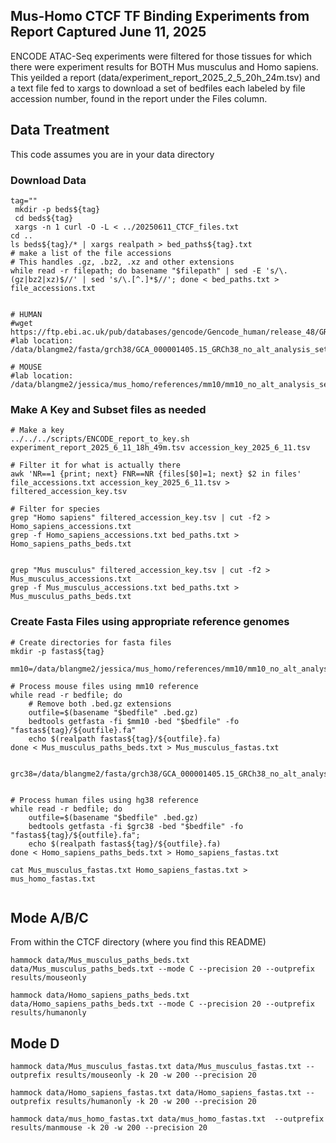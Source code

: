 ## Mus-Homo CTCF TF Binding Experiments from Report Captured June 11, 2025

ENCODE ATAC-Seq experiments were filtered for those tissues for which there were experiment results for BOTH Mus musculus and Homo sapiens. This yeilded a report (data/experiment_report_2025_2_5_20h_24m.tsv) and a text file fed to xargs to download a set of bedfiles each labeled by file accession number, found in the report under the Files column.

## Data Treatment
This code assumes you are in your data directory
### Download Data
```
tag=""
 mkdir -p beds${tag}
 cd beds${tag}
 xargs -n 1 curl -O -L < ../20250611_CTCF_files.txt
cd ..
ls beds${tag}/* | xargs realpath > bed_paths${tag}.txt
# make a list of the file accessions
# This handles .gz, .bz2, .xz and other extensions
while read -r filepath; do basename "$filepath" | sed -E 's/\.(gz|bz2|xz)$//' | sed 's/\.[^.]*$//'; done < bed_paths.txt > file_accessions.txt


# HUMAN
#wget https://ftp.ebi.ac.uk/pub/databases/gencode/Gencode_human/release_48/GRCh38.p14.genome.fa.gz
#lab location: /data/blangme2/fasta/grch38/GCA_000001405.15_GRCh38_no_alt_analysis_set.fna

# MOUSE
#lab location: /data/blangme2/jessica/mus_homo/references/mm10/mm10_no_alt_analysis_set_ENCODE.fasta 

```

### Make A Key and Subset files as needed 
```
# Make a key
../../../scripts/ENCODE_report_to_key.sh experiment_report_2025_6_11_18h_49m.tsv accession_key_2025_6_11.tsv

# Filter it for what is actually there
awk 'NR==1 {print; next} FNR==NR {files[$0]=1; next} $2 in files' file_accessions.txt accession_key_2025_6_11.tsv > filtered_accession_key.tsv

# Filter for species
grep "Homo sapiens" filtered_accession_key.tsv | cut -f2 > Homo_sapiens_accessions.txt
grep -f Homo_sapiens_accessions.txt bed_paths.txt > Homo_sapiens_paths_beds.txt


grep "Mus musculus" filtered_accession_key.tsv | cut -f2 > Mus_musculus_accessions.txt
grep -f Mus_musculus_accessions.txt bed_paths.txt > Mus_musculus_paths_beds.txt

```

### Create Fasta Files using appropriate reference genomes

```
# Create directories for fasta files
mkdir -p fastas${tag}

mm10=/data/blangme2/jessica/mus_homo/references/mm10/mm10_no_alt_analysis_set_ENCODE.fasta 

# Process mouse files using mm10 reference
while read -r bedfile; do
    # Remove both .bed.gz extensions
    outfile=$(basename "$bedfile" .bed.gz)
    bedtools getfasta -fi $mm10 -bed "$bedfile" -fo "fastas${tag}/${outfile}.fa"
    echo $(realpath fastas${tag}/${outfile}.fa)
done < Mus_musculus_paths_beds.txt > Mus_musculus_fastas.txt


grc38=/data/blangme2/fasta/grch38/GCA_000001405.15_GRCh38_no_alt_analysis_set.fna


# Process human files using hg38 reference  
while read -r bedfile; do
    outfile=$(basename "$bedfile" .bed.gz)
    bedtools getfasta -fi $grc38 -bed "$bedfile" -fo "fastas${tag}/${outfile}.fa";
    echo $(realpath fastas${tag}/${outfile}.fa)
done < Homo_sapiens_paths_beds.txt > Homo_sapiens_fastas.txt

cat Mus_musculus_fastas.txt Homo_sapiens_fastas.txt > mus_homo_fastas.txt


```



## Mode A/B/C
From within the CTCF directory (where you find this README)

```
hammock data/Mus_musculus_paths_beds.txt data/Mus_musculus_paths_beds.txt --mode C --precision 20 --outprefix results/mouseonly

hammock data/Homo_sapiens_paths_beds.txt data/Homo_sapiens_paths_beds.txt --mode C --precision 20 --outprefix results/humanonly
```


## Mode D

```
hammock data/Mus_musculus_fastas.txt data/Mus_musculus_fastas.txt --outprefix results/mouseonly -k 20 -w 200 --precision 20

hammock data/Homo_sapiens_fastas.txt data/Homo_sapiens_fastas.txt --outprefix results/humanonly -k 20 -w 200 --precision 20

hammock data/mus_homo_fastas.txt data/mus_homo_fastas.txt  --outprefix results/manmouse -k 20 -w 200 --precision 20
```